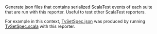 Generate json files that contains serialized ScalaTest events of each suite that are run with this reporter. Useful to
test other ScalaTest reporters.

For example in this context,
[TvSetSpec.json](../jgiven-scalatest-reporter/src/test/resources/io/github/seblm/scalatest/jgiven/TvSetSpec.json) was
produced by running
[TvSetSpec.scala](../src/sbt-test/sbt-jgiven-scalatest-reporter/simple/src/test/scala/io/github/seblm/scalatest/jgiven/TVSetSpec.scala)
with this reporter.
